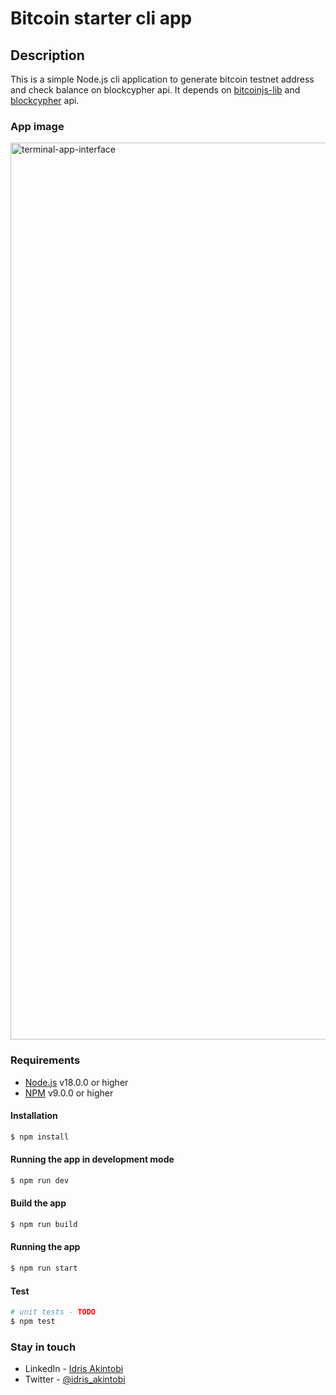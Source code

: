 # Bitcoin starter cli app

## Description

This is a simple Node.js cli application to generate bitcoin testnet address and check balance on blockcypher api. It depends on [bitcoinjs-lib](https://github.com/bitcoinjs/bitcoinjs-lib#readme) and [blockcypher](https://www.blockcypher.com/dev/bitcoin/#introduction) api.

### App image
<img width="1435" alt="terminal-app-interface" src="https://github.com/IdrisAkintobi/bitcoin-starter/assets/13175868/b59e8522-54d3-4650-9152-250decca122e">


### Requirements

-   [Node.js](https://nodejs.org/en/) v18.0.0 or higher
-   [NPM](https://www.npmjs.com/) v9.0.0 or higher

#### Installation

```bash
$ npm install
```

#### Running the app in development mode

```bash
$ npm run dev
```

#### Build the app

```bash
$ npm run build
```

#### Running the app

```bash
$ npm run start
```

#### Test

```bash
# unit tests - TODO
$ npm test
```

### Stay in touch

-   LinkedIn - [Idris Akintobi](https://www.linkedin.com/in/idrisakintobi)
-   Twitter - [@idris_akintobi](https://twitter.com/idris_akintobi)



